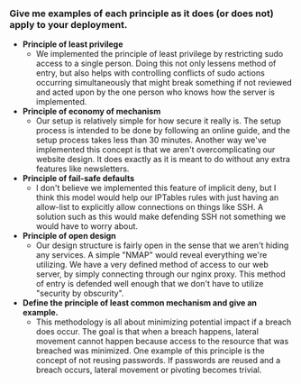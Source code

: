### Give me examples of each principle as it does (or does not) apply to your deployment.  

- **Principle of least privilege**
	- We implemented the principle of least privilege by restricting sudo access to a single person. Doing this not only lessens method of entry, but also helps with controlling conflicts of sudo actions occurring simultaneously that might break something if not reviewed and acted upon by the one person who knows how the server is implemented.
- **Principle of economy of mechanism**
	- Our setup is relatively simple for how secure it really is. The setup process is intended to be done by following an online guide, and the setup process takes less than 30 minutes. Another way we've implemented this concept is that we aren't overcomplicating our website design. It does exactly as it is meant to do without any extra features like newsletters.
- **Principle of fail-safe defaults**
	- I don't believe we implemented this feature of implicit deny, but I think this model would help our IPTables rules with just having an allow-list to explicitly allow connections on things like SSH. A solution such as this would make defending SSH not something we would have to worry about.
- **Principle of open design**
	- Our design structure is fairly open in the sense that we aren't hiding any services. A simple "NMAP" would reveal everything we're utilizing. We have a very defined method of access to our web server, by simply connecting through our nginx proxy. This method of entry is defended well enough that we don't have to utilize "security by obscurity".
- **Define the principle of least common mechanism and give an example.**  
	- This methodology is all about minimizing potential impact if a breach does occur. The goal is that when a breach happens, lateral movement cannot happen because access to the resource that was breached was minimized. One example of this principle is the concept of not reusing passwords. If passwords are reused and a breach occurs, lateral movement or pivoting becomes trivial.